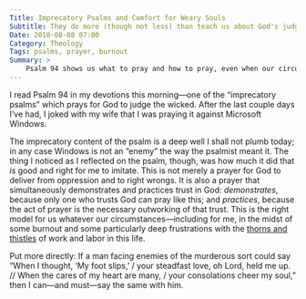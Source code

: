 ```yaml
---
Title: Imprecatory Psalms and Comfort for Weary Souls
Subtitle: They do more (though not less) than teach us about God's judgment.
Date: 2018-08-08 07:00
Category: Theology
Tags: psalms, prayer, burnout
Summary: >
    Psalm 94 shows us what to pray and how to pray, even when our circumstances are not so dire as enemies trying to murder us.
---
```


I read Psalm 94 in my devotions this morning—one of the “imprecatory psalms” which prays for God to judge the wicked. After the last couple days I’ve had, I joked with my wife that I was praying it against Microsoft Windows.

The imprecatory content of the psalm is a deep well I shall not plumb today; in any case Windows is not an “enemy” the way the psalmist meant it. The thing I noticed as I reflected on the psalm, though, was how much it did that *is* good and right for me to imitate. This is not merely a prayer for God to deliver from oppression and to right wrongs. It is also a prayer that simultaneously demonstrates and practices trust in God: *demonstrates*, because only one who trusts God can pray like this; and *practices*, because the act of prayer is the necessary outworking of that trust. This is the right model for us whatever our circumstances—including for me, in the midst of some burnout and some particularly deep frustrations with the [thorns and thistles](http://bib.ly/Ge3.17-19 "Genesis 3:17–19") of work and labor in this life.

Put more directly: If a man facing enemies of the murderous sort could say “When I thought, ‘My foot slips,’ / your steadfast love, oh <span class="divine-name">Lord</span>, held me up. // When the cares of my heart are many, / your consolations cheer my soul,” then I can—and must—say the same with him.